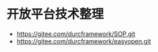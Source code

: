 # 开放平台技术整理

- https://gitee.com/durcframework/SOP.git
- https://gitee.com/durcframework/easyopen.git